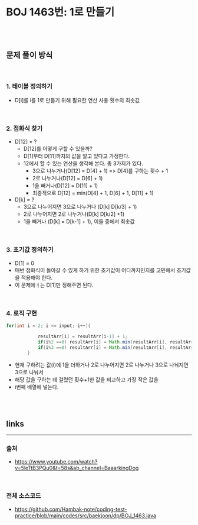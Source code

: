 # BOJ 1463번: 1로 만들기

<br>
<br>

## 문제 풀이 방식

<br>

### 1. 테이블 정의하기
- D[i]를 i를 1로 만들기 위해 필요한 연산 사용 횟수의 최솟값

<br>

### 2. 점화식 찾기
- D[12] = ?
  - D[12]를 어떻게 구할 수 있을까?
  - D[1]부터 D[11]까지의 값을 알고 있다고 가정한다.
  - 12에서 할 수 있는 연산을 생각해 본다. 총 3가지가 있다.
    - 3으로 나누거나(D[12] = D[4] + 1) => D[4]를 구하는 횟수 + 1
    - 2로 나누거나(D[12] = D[6] + 1)
    - 1을 빼거나(D[12] = D[11] + 1)
    - 최종적으로 D[12] = min(D[4] + 1, D[6] + 1, D[11] + 1)
- D[k] = ?
  - 3으로 나누어지면 3으로 나누거나 (D[k] D[k/3] + 1)
  - 2로 나누어지면 2로 나누거나(D[k] D[k/2] +1)
  - 1을 빼거나 (D[k] = D[k-1] + 1), 이들 중에서 최솟값

<br>

### 3. 초기값 정의하기
- D[1] = 0
- 매번 점화식이 돌아갈 수 있게 하기 위한 초기값이 어디까지인지를 고민해서 초기값을 적용해야 한다.
- 이 문제에ㅓ는 D[1]만 정해주면 된다.

<br>

### 4. 로직 구현

```java
for(int i = 2; i <= input; i++){

            resultArr[i] = resultArr[i-1] + 1;
            if(i%2 ==0) resultArr[i] = Math.min(resultArr[i], resultArr[i/2]+1);
            if(i%3 ==0) resultArr[i] = Math.min(resultArr[i], resultArr[i/3]+1);
        }
```
- 현재 구하려는 값(i)에 1을 더하거나 2로 나누어지면 2로 나누거나 3으로 나눠지면 3으로 나눠서 
- 해당 값을 구하는 데 걸렸던 횟수+1한 값을 비교하고 가장 작은 값을
- i번째 배열에 넣는다.


<br>
<br>

## links
---
### 출처
- https://www.youtube.com/watch?v=5leTtB3PQu0&t=58s&ab_channel=BaaarkingDog

<br>

### 전체 소스코드
- https://github.com/Hambak-note/coding-test-practice/blob/main/codes/src/baekjoon/dp/BOJ_1463.java